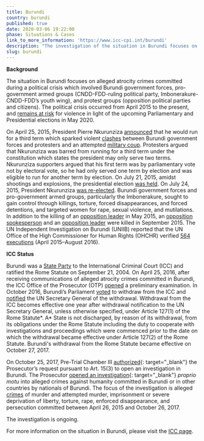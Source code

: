 ```yaml
---
title: Burundi
country: burundi
published: true
date: 2020-03-06 19:22:00
phase: Situations & Cases
link_to_more_information: 'https://www.icc-cpi.int/burundi'
description: "The investigation of the situation in Burundi focuses on alleged atrocity crimes committed during a political crisis which involved Burundi government forces, pro-government armed groups (CNDD-FDD-ruling political party, Imbonerakure-CNDD-FDD’s youth wing), and protest groups (opposition political parties and citizens). The political crisis occurred from April 2015 to the present.\_\nHaving requested and received authorization from Pre-Trial Chamber III, the Prosecutor opened an investigation proprio motu into alleged crimes against humanity committed in Burundi or by nationals of Burundi on October 25, 2017. The focus of the investigation is alleged crimes committed between April 26, 2015 and October 26, 2017."
slug: burundi
---
```


**Background**&nbsp;&nbsp;

The situation in Burundi focuses on alleged atrocity crimes committed during a political crisis which involved Burundi government forces, pro-government armed groups (CNDD-FDD-ruling political party, Imbonerakure-CNDD-FDD’s youth wing), and protest groups (opposition political parties and citizens). The political crisis occurred from April 2015 to the present, and [remains at risk](https://www.ohchr.org/EN/HRBodies/HRC/Pages/NewsDetail.aspx?NewsID=25005&amp;LangID=E) for violence in light of the upcoming Parliamentary and Presidential elections in May 2020.&nbsp;

On April 25, 2015, President Pierre Nkurunziza [announced](http://www.reuters.com/article/us-burundi-politics-idUSKBN0NG09Y20150425) that he would run for a third term which sparked violent [clashes](http://www.reuters.com/article/us-burundi-politics-idUSKBN0NH09220150426) between Burundi government forces and protesters and an attempted [military coup](http://uk.reuters.com/article/uk-burundi-politics-idUKKBN0NY1D720150514). Protesters argued that Nkurunziza was barred from running for a third term under the constitution which states the president may only serve two terms. Nkurunziza supporters argued that his first term was by parliamentary vote not by electoral vote, so he had only served one term by election and was eligible to run for another term by election. On July 21, 2015, amidst shootings and explosions, the presidential election [was held](http://www.reuters.com/article/us-burundi-politics-idUSKCN0PV0D820150721). On July 24, 2015, President Nkurunziza [was re-elected](http://www.reuters.com/article/us-burundi-election-results-idUSKCN0PY1TN20150724). Burundi government forces and pro-government armed groups, particularly the Imbonerakure, sought to gain control through killings, torture, forced disappearances, and forced detentions, and targeted women for rape, sexual violence, and mutilations. In addition to the killing of an [opposition leader](http://www.reuters.com/article/us-burundi-politics-idUSKBN0O80S720150523) in May 2015, an [opposition spokesperson](http://af.reuters.com/article/topNews/idAFKCN0R81OV20150908) and an [opposition leader](http://www.reuters.com/article/us-burundi-politics-idUSKCN0RU22H20150930) were killed in September 2015. The UN Independent Investigation on Burundi (UNIIB) reported that the UN Office of the High Commissioner for Human Rights (OHCHR) verified [564 executions](http://reliefweb.int/sites/reliefweb.int/files/resources/A_HRC_33_37_E_AUV_.pdf) (April 2015–August 2016).

**ICC Status**&nbsp;&nbsp;

Burundi was a [State Party](https://asp.icc-cpi.int/en_menus/asp/states%20parties/african%20states/Pages/burundi.aspx) to the International Criminal Court (ICC) and ratified the Rome Statute on September 21, 2004. On April 25, 2016, after receiving communications of alleged atrocity crimes committed in Burundi, the ICC Office of the Prosecutor (OTP) [opened](https://www.icc-cpi.int/Pages/item.aspx?name=otp-stat-25-04-2016) a preliminary examination. In October 2016, Burundi’s Parliament [voted](https://www.icc-cpi.int/Pages/item.aspx?name=pr1244) to withdraw from the ICC and [notified](https://www.un.org/sg/en/content/highlight/2016-10-27.html) the UN Secretary General of the withdrawal. Withdrawal from the ICC becomes effective one year after withdrawal notification to the UN Secretary General, unless otherwise specified, under Article 127(1) of the Rome Statute*. A*&nbsp;State is not discharged, by reason of its withdrawal, from its obligations under the Rome Statute including the duty to cooperate with investigations and proceedings which were commenced prior to the date on which the withdrawal became effective under Article 127(2) of the Rome Statute. Burundi's withdrawal from the Rome Statute became effective on October 27, 2017.

On October 25, 2017, Pre-Trial Chamber III&nbsp;[authorized](https://www.icc-cpi.int/Pages/record.aspx?docNo=ICC-01/17-9-Red){: target="_blank"} the Prosecutor’s request pursuant to Art. 15(3) to open an investigation in Burundi. The Prosecutor [opened an investigation](https://www.icc-cpi.int/Pages/item.aspx?name=171109_otp_statement){: target="_blank"} *proprio motu* into alleged crimes against humanity committed in Burundi or in other countries by nationals of Burundi. The focus of the investigation is alleged [crimes](https://www.icc-cpi.int/burundi) of murder and attempted murder, imprisonment or severe deprivation of liberty, torture, rape, enforced disappearance, and persecution committed between April 26, 2015 and October 26, 2017.&nbsp;

The investigation is ongoing.

For more information on the situation in Burundi, please visit the [ICC page](https://www.icc-cpi.int/burundi).